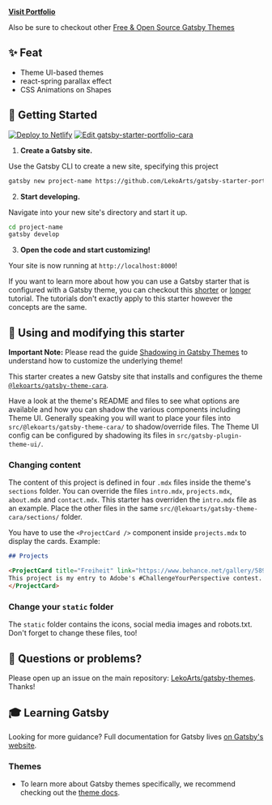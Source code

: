 [**Visit Portfolio**](https://m-rashid-portfolio.netlify.app/)

Also be sure to checkout other [Free & Open Source Gatsby Themes](https://themes.lekoarts.de)

## ✨ Feat

- Theme UI-based themes
- react-spring parallax effect
- CSS Animations on Shapes

## 🚀 Getting Started

[![Deploy to Netlify](https://www.netlify.com/img/deploy/button.svg)](https://app.netlify.com/start/deploy?repository=https://github.com/LekoArts/gatsby-starter-portfolio-cara) [![Edit gatsby-starter-portfolio-cara](https://codesandbox.io/static/img/play-codesandbox.svg)](https://codesandbox.io/s/github/LekoArts/gatsby-starter-portfolio-cara/tree/master/)

1. **Create a Gatsby site.**

Use the Gatsby CLI to create a new site, specifying this project

```sh
gatsby new project-name https://github.com/LekoArts/gatsby-starter-portfolio-cara
```

2. **Start developing.**

Navigate into your new site's directory and start it up.

```sh
cd project-name
gatsby develop
```

3. **Open the code and start customizing!**

Your site is now running at `http://localhost:8000`!

If you want to learn more about how you can use a Gatsby starter that is configured with a Gatsby theme, you can checkout this [shorter](https://www.gatsbyjs.org/docs/themes/using-a-gatsby-theme/) or [longer](https://www.gatsbyjs.org/tutorial/using-a-theme/) tutorial. The tutorials don't exactly apply to this starter however the concepts are the same.

## 📝 Using and modifying this starter

**Important Note:** Please read the guide [Shadowing in Gatsby Themes](https://www.gatsbyjs.org/docs/themes/shadowing/) to understand how to customize the underlying theme!

This starter creates a new Gatsby site that installs and configures the theme [`@lekoarts/gatsby-theme-cara`](https://github.com/LekoArts/gatsby-themes/tree/master/themes/gatsby-theme-cara).

Have a look at the theme's README and files to see what options are available and how you can shadow the various components including Theme UI. Generally speaking you will want to place your files into `src/@lekoarts/gatsby-theme-cara/` to shadow/override files. The Theme UI config can be configured by shadowing its files in `src/gatsby-plugin-theme-ui/`.

### Changing content

The content of this project is defined in four `.mdx` files inside the theme's `sections` folder. You can override the files `intro.mdx`, `projects.mdx`, `about.mdx` and `contact.mdx`. This starter has overriden the `intro.mdx` file as an example. Place the other files in the same `src/@lekoarts/gatsby-theme-cara/sections/` folder.

You have to use the `<ProjectCard />` component inside `projects.mdx` to display the cards. Example:

```md
## Projects

<ProjectCard title="Freiheit" link="https://www.behance.net/gallery/58937147/Freiheit" bg="linear-gradient(to right, #D4145A 0%, #FBB03B 100%)">
This project is my entry to Adobe's #ChallengeYourPerspective contest.
</ProjectCard>
```

### Change your `static` folder

The `static` folder contains the icons, social media images and robots.txt. Don't forget to change these files, too!

## 🤔 Questions or problems?

Please open up an issue on the main repository: [LekoArts/gatsby-themes](https://github.com/LekoArts/gatsby-themes). Thanks!

## 🎓 Learning Gatsby

Looking for more guidance? Full documentation for Gatsby lives [on Gatsby's website](https://www.gatsbyjs.org/).

### Themes

- To learn more about Gatsby themes specifically, we recommend checking out the [theme docs](https://www.gatsbyjs.org/docs/themes/).
